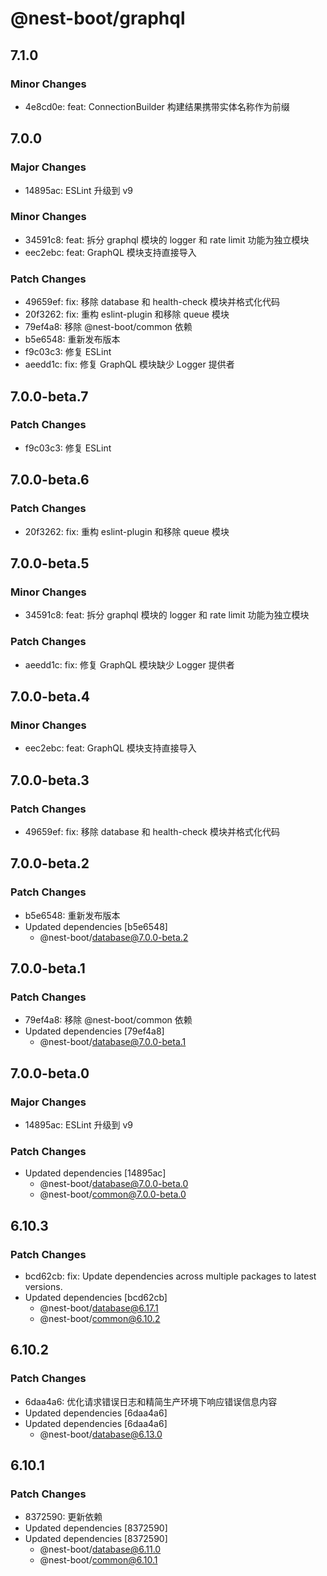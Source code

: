 # @nest-boot/graphql

## 7.1.0

### Minor Changes

- 4e8cd0e: feat: ConnectionBuilder 构建结果携带实体名称作为前缀

## 7.0.0

### Major Changes

- 14895ac: ESLint 升级到 v9

### Minor Changes

- 34591c8: feat: 拆分 graphql 模块的 logger 和 rate limit 功能为独立模块
- eec2ebc: feat: GraphQL 模块支持直接导入

### Patch Changes

- 49659ef: fix: 移除 database 和 health-check 模块并格式化代码
- 20f3262: fix: 重构 eslint-plugin 和移除 queue 模块
- 79ef4a8: 移除 @nest-boot/common 依赖
- b5e6548: 重新发布版本
- f9c03c3: 修复 ESLint
- aeedd1c: fix: 修复 GraphQL 模块缺少 Logger 提供者

## 7.0.0-beta.7

### Patch Changes

- f9c03c3: 修复 ESLint

## 7.0.0-beta.6

### Patch Changes

- 20f3262: fix: 重构 eslint-plugin 和移除 queue 模块

## 7.0.0-beta.5

### Minor Changes

- 34591c8: feat: 拆分 graphql 模块的 logger 和 rate limit 功能为独立模块

### Patch Changes

- aeedd1c: fix: 修复 GraphQL 模块缺少 Logger 提供者

## 7.0.0-beta.4

### Minor Changes

- eec2ebc: feat: GraphQL 模块支持直接导入

## 7.0.0-beta.3

### Patch Changes

- 49659ef: fix: 移除 database 和 health-check 模块并格式化代码

## 7.0.0-beta.2

### Patch Changes

- b5e6548: 重新发布版本
- Updated dependencies [b5e6548]
  - @nest-boot/database@7.0.0-beta.2

## 7.0.0-beta.1

### Patch Changes

- 79ef4a8: 移除 @nest-boot/common 依赖
- Updated dependencies [79ef4a8]
  - @nest-boot/database@7.0.0-beta.1

## 7.0.0-beta.0

### Major Changes

- 14895ac: ESLint 升级到 v9

### Patch Changes

- Updated dependencies [14895ac]
  - @nest-boot/database@7.0.0-beta.0
  - @nest-boot/common@7.0.0-beta.0

## 6.10.3

### Patch Changes

- bcd62cb: fix: Update dependencies across multiple packages to latest versions.
- Updated dependencies [bcd62cb]
  - @nest-boot/database@6.17.1
  - @nest-boot/common@6.10.2

## 6.10.2

### Patch Changes

- 6daa4a6: 优化请求错误日志和精简生产环境下响应错误信息内容
- Updated dependencies [6daa4a6]
- Updated dependencies [6daa4a6]
  - @nest-boot/database@6.13.0

## 6.10.1

### Patch Changes

- 8372590: 更新依赖
- Updated dependencies [8372590]
- Updated dependencies [8372590]
  - @nest-boot/database@6.11.0
  - @nest-boot/common@6.10.1
